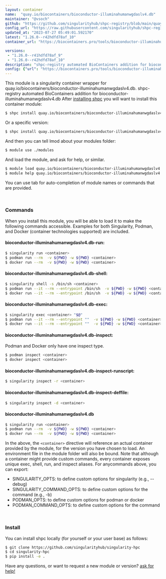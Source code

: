 ```yaml
---
layout: container
name:  "quay.io/biocontainers/bioconductor-illuminahumanwgdaslv4.db"
maintainer: "@vsoch"
github: "https://github.com/singularityhub/shpc-registry/blob/main/quay.io/biocontainers/bioconductor-illuminahumanwgdaslv4.db/container.yaml"
config_url: "https://raw.githubusercontent.com/singularityhub/shpc-registry/main/quay.io/biocontainers/bioconductor-illuminahumanwgdaslv4.db/container.yaml"
updated_at: "2023-07-27 05:49:01.592170"
latest: "1.26.0--r42hdfd78af_10"
container_url: "https://biocontainers.pro/tools/bioconductor-illuminahumanwgdaslv4.db"

versions:
 - "1.26.0--r41hdfd78af_9"
 - "1.26.0--r42hdfd78af_10"
description: "shpc-registry automated BioContainers addition for bioconductor-illuminahumanwgdaslv4.db"
config: {"url": "https://biocontainers.pro/tools/bioconductor-illuminahumanwgdaslv4.db", "maintainer": "@vsoch", "description": "shpc-registry automated BioContainers addition for bioconductor-illuminahumanwgdaslv4.db", "latest": {"1.26.0--r42hdfd78af_10": "sha256:516ed81ae5b6971b80d5d5db1fb26ab2e44b5548610fe6e984b23c3d26b28e60"}, "tags": {"1.26.0--r41hdfd78af_9": "sha256:d5ed88772ad0b53cd2f2e482a4192510521481961b8b6a3bce474b294c0e3d6b", "1.26.0--r42hdfd78af_10": "sha256:516ed81ae5b6971b80d5d5db1fb26ab2e44b5548610fe6e984b23c3d26b28e60"}, "docker": "quay.io/biocontainers/bioconductor-illuminahumanwgdaslv4.db"}
---
```


This module is a singularity container wrapper for quay.io/biocontainers/bioconductor-illuminahumanwgdaslv4.db.
shpc-registry automated BioContainers addition for bioconductor-illuminahumanwgdaslv4.db
After [installing shpc](#install) you will want to install this container module:


```bash
$ shpc install quay.io/biocontainers/bioconductor-illuminahumanwgdaslv4.db
```

Or a specific version:

```bash
$ shpc install quay.io/biocontainers/bioconductor-illuminahumanwgdaslv4.db:1.26.0--r42hdfd78af_10
```

And then you can tell lmod about your modules folder:

```bash
$ module use ./modules
```

And load the module, and ask for help, or similar.

```bash
$ module load quay.io/biocontainers/bioconductor-illuminahumanwgdaslv4.db/1.26.0--r42hdfd78af_10
$ module help quay.io/biocontainers/bioconductor-illuminahumanwgdaslv4.db/1.26.0--r42hdfd78af_10
```

You can use tab for auto-completion of module names or commands that are provided.

<br>

### Commands

When you install this module, you will be able to load it to make the following commands accessible.
Examples for both Singularity, Podman, and Docker (container technologies supported) are included.

#### bioconductor-illuminahumanwgdaslv4.db-run:

```bash
$ singularity run <container>
$ podman run --rm  -v ${PWD} -w ${PWD} <container>
$ docker run --rm  -v ${PWD} -w ${PWD} <container>
```

#### bioconductor-illuminahumanwgdaslv4.db-shell:

```bash
$ singularity shell -s /bin/sh <container>
$ podman run --it --rm --entrypoint /bin/sh  -v ${PWD} -w ${PWD} <container>
$ docker run --it --rm --entrypoint /bin/sh  -v ${PWD} -w ${PWD} <container>
```

#### bioconductor-illuminahumanwgdaslv4.db-exec:

```bash
$ singularity exec <container> "$@"
$ podman run --it --rm --entrypoint ""  -v ${PWD} -w ${PWD} <container> "$@"
$ docker run --it --rm --entrypoint ""  -v ${PWD} -w ${PWD} <container> "$@"
```

#### bioconductor-illuminahumanwgdaslv4.db-inspect:

Podman and Docker only have one inspect type.

```bash
$ podman inspect <container>
$ docker inspect <container>
```

#### bioconductor-illuminahumanwgdaslv4.db-inspect-runscript:

```bash
$ singularity inspect -r <container>
```

#### bioconductor-illuminahumanwgdaslv4.db-inspect-deffile:

```bash
$ singularity inspect -d <container>
```



#### bioconductor-illuminahumanwgdaslv4.db

```bash
$ singularity run <container>
$ podman run --rm  -v ${PWD} -w ${PWD} <container>
$ docker run --rm  -v ${PWD} -w ${PWD} <container>
```


In the above, the `<container>` directive will reference an actual container provided
by the module, for the version you have chosen to load. An environment file in the
module folder will also be bound. Note that although a container
might provide custom commands, every container exposes unique exec, shell, run, and
inspect aliases. For anycommands above, you can export:

 - SINGULARITY_OPTS: to define custom options for singularity (e.g., --debug)
 - SINGULARITY_COMMAND_OPTS: to define custom options for the command (e.g., -b)
 - PODMAN_OPTS: to define custom options for podman or docker
 - PODMAN_COMMAND_OPTS: to define custom options for the command

<br>

### Install

You can install shpc locally (for yourself or your user base) as follows:

```bash
$ git clone https://github.com/singularityhub/singularity-hpc
$ cd singularity-hpc
$ pip install -e .
```

Have any questions, or want to request a new module or version? [ask for help!](https://github.com/singularityhub/singularity-hpc/issues)